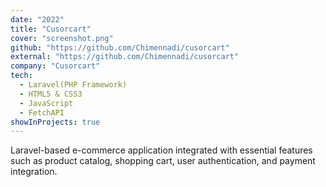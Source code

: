 ```yaml
---
date: "2022"
title: "Cusorcart"
cover: "screenshot.png"
github: "https://github.com/Chimennadi/cusorcart"
external: "https://github.com/Chimennadi/cusorcart"
company: "Cusorcart"
tech:
  - Laravel(PHP Framework)
  - HTML5 & CSS3
  - JavaScript
  - FetchAPI
showInProjects: true
---
```


Laravel-based e-commerce application integrated with essential features such as product catalog, shopping cart, user authentication, and payment integration.